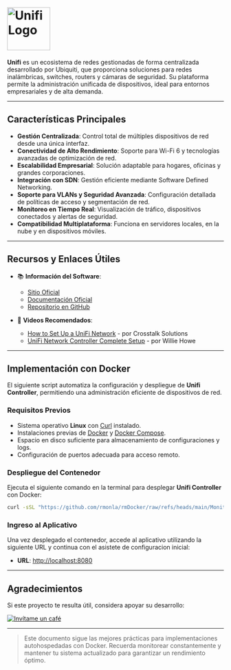<!--  
# Ricardo Monla (https://github.com/rmonla)
# Unifi - v250118-1356
-->

# <img src="https://dl.ui.com/images/unifi/unifi-logo.svg" alt="Unifi Logo" width="100"/>

**Unifi** es un ecosistema de redes gestionadas de forma centralizada desarrollado por Ubiquiti, que proporciona soluciones para redes inalámbricas, switches, routers y cámaras de seguridad. Su plataforma permite la administración unificada de dispositivos, ideal para entornos empresariales y de alta demanda.

---

## Características Principales

- **Gestión Centralizada**: Control total de múltiples dispositivos de red desde una única interfaz.
- **Conectividad de Alto Rendimiento**: Soporte para Wi-Fi 6 y tecnologías avanzadas de optimización de red.
- **Escalabilidad Empresarial**: Solución adaptable para hogares, oficinas y grandes corporaciones.
- **Integración con SDN**: Gestión eficiente mediante Software Defined Networking.
- **Soporte para VLANs y Seguridad Avanzada**: Configuración detallada de políticas de acceso y segmentación de red.
- **Monitoreo en Tiempo Real**: Visualización de tráfico, dispositivos conectados y alertas de seguridad.
- **Compatibilidad Multiplataforma**: Funciona en servidores locales, en la nube y en dispositivos móviles.

---

## Recursos y Enlaces Útiles

- 📚 **Información del Software**:
  - [Sitio Oficial](https://ui.com/unifi/)
  - [Documentación Oficial](https://help.ui.com/hc/en-us/categories/200320424-UniFi-Network)
  - [Repositorio en GitHub](https://github.com/Art-of-WiFi/UniFi-API-browser)

- 🎥 **Videos Recomendados**:
  - [How to Set Up a UniFi Network](https://www.youtube.com/watch?v=Wi-DhdGz6KY) - por Crosstalk Solutions
  - [UniFi Network Controller Complete Setup](https://www.youtube.com/watch?v=bDhI-WqK-Jk) - por Willie Howe

---

## Implementación con Docker

El siguiente script automatiza la configuración y despliegue de **Unifi Controller**, permitiendo una administración eficiente de dispositivos de red.

### Requisitos Previos

- Sistema operativo **Linux** con [Curl](https://curl.se/) instalado.
- Instalaciones previas de [Docker](https://docs.docker.com/engine/install/) y [Docker Compose](https://docs.docker.com/compose/).
- Espacio en disco suficiente para almacenamiento de configuraciones y logs.
- Configuración de puertos adecuada para acceso remoto.

### Despliegue del Contenedor

Ejecuta el siguiente comando en la terminal para desplegar **Unifi Controller** con Docker:

```bash
curl -sSL "https://github.com/rmonla/rmDocker/raw/refs/heads/main/Monitores/Unifi/rmDkrUp-Unifi.sh" | bash
```

### Ingreso al Aplicativo

Una vez desplegado el contenedor, accede al aplicativo utilizando la siguiente URL y continua con el asistete de configuracion inicial:

- **URL**: [http://localhost:8080](http://localhost:8080)

---

## Agradecimientos

Si este proyecto te resulta útil, considera apoyar su desarrollo:

[![Invítame un café](https://img.shields.io/badge/Invítame%20un%20café-%23FFDD00?style=for-the-badge&logo=buymeacoffee&logoColor=white)](https://bit.ly/4hcukTf)

---

> Este documento sigue las mejores prácticas para implementaciones autohospedadas con Docker. Recuerda monitorear constantemente y mantener tu sistema actualizado para garantizar un rendimiento óptimo.

